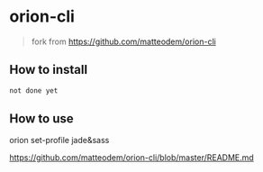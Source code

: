 orion-cli
======

> fork from https://github.com/matteodem/orion-cli


## How to install

```bash
not done yet
```
    
## How to use

orion set-profile jade&sass

https://github.com/matteodem/orion-cli/blob/master/README.md
